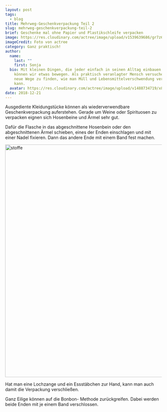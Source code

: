 ```yaml
---
layout: post
tags:
  - blog
title: Mehrweg-Geschenkverpackung Teil 2
slug: mehrweg-geschenkverpackung-teil-2
brief: Geschenke mal ohne Papier und Plastikschleife verpacken
image: https://res.cloudinary.com/actree/image/upload/v1539639686/gr7z6owz42ofmikamcva.jpg
imageCredit: Foto von actree
category: Ganz praktisch!
author:
  name:
    last: ""
    first: Sonja
  bio: Mit kleinen Dingen, die jeder einfach in seinen Alltag einbauen kann,
    können wir etwas bewegen. Als praktisch veranlagter Mensch versuche ich,
    neue Wege zu finden, wie man Müll und Lebensmittelverschwendung verhindern
    kann.
  avatar: https://res.cloudinary.com/actree/image/upload/v1488734719/x8yjmgb9aevnzug1znrt.jpg
date: 2018-12-21
---
```


Ausgediente Kleidungstücke können als wiederverwendbare Geschenkverpackung auferstehen. Gerade um Weine oder Spirituosen zu verpacken eignen sich Hosenbeine und Ärmel sehr gut.

Dafür die Flasche in das abgeschnittene Hosenbein oder den abgeschnittenen Ärmel schieben, eines der Enden einschlagen und mit einer Nadel fixieren. Dann das andere Ende mit einem Band fest machen.

<img src="https://res.cloudinary.com/actree/image/upload/c_fit,h_600,q_80,w_900/f8dpfva3h8peq7aor7nb" alt="stoffe" width="750" heigt="300">

Hat man eine Lochzange und ein Essstäbchen zur Hand, kann man auch damit die Verpackung verschließen.<p>
Ganz Eilige können auf die Bonbon- Methode zurückgreifen. Dabei werden beide Enden mit je einem Band verschlossen.